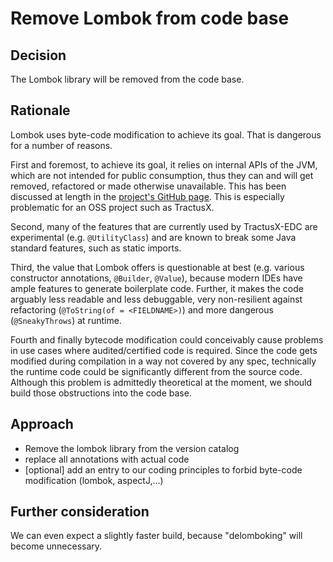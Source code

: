 # Remove Lombok from code base

## Decision

The Lombok library will be removed from the code base.

## Rationale

Lombok uses byte-code modification to achieve its goal. That is dangerous for a number of reasons.

First and foremost, to achieve its goal, it relies on internal APIs of the JVM, which are not intended for public
consumption, thus they can and will get removed, refactored or made otherwise unavailable. This has been discussed at
length in the [project's GitHub page](https://github.com/projectlombok/lombok/issues/2681). 
This is especially problematic for an OSS project such as TractusX.

Second, many of the features that are currently used by TractusX-EDC are experimental (e.g. `@UtilityClass`) and are
known to break some Java standard features, such as static imports.

Third, the value that Lombok offers is questionable at best (e.g. various constructor
annotations, `@Builder`, `@Value`), because modern IDEs have ample features to generate boilerplate code. Further, it
makes the code arguably less readable and less debuggable, very non-resilient against
refactoring (`@ToString(of = <FIELDNAME>)`) and more dangerous (`@SneakyThrows`) at runtime.

Fourth and finally bytecode modification could conceivably cause problems in use cases where audited/certified code is
required. Since the code gets modified during compilation in a way not covered by any spec, technically the runtime code
could be significantly different from the source code. Although this problem is admittedly theoretical at the moment, we
should build those obstructions into the code base.

## Approach

- Remove the lombok library from the version catalog
- replace all annotations with actual code
- [optional] add an entry to our coding principles to forbid byte-code modification (lombok, aspectJ,...)

## Further consideration

We can even expect a slightly faster build, because "delomboking" will become unnecessary.